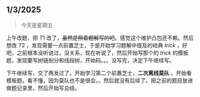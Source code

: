 ## 1/3/2025

> 今天是星期五

上午改题，把 $T1$ 改了，~~虽然是照着题解写的吧~~。感觉这个维护凸包还不赖。然后想改 $T2$ ，发现需要一点前置芝士，于是开始学习题解中提及的经典 $trick$ ，好吧，之前根本没听说过，没关系，现在听说了，然后开始写那个的 $trick$ 的模板题，发现要写树链剖分和线段树，开始码。。。没写完，决定下午继续写。

下午继续写，交了两发过了。开始学习第二个前置芝士，**二次离线莫队** ，开始看模板题，看不懂，因为莫队也不是很会。。然后就没有后续了。把之前的题目放进做题记录里，然后开始写总结。
